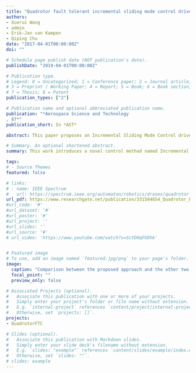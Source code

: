 ```yaml
---
title: "Quadrotor fault tolerant incremental sliding mode control driven by sliding mode disturbance observers"
authors:
- Xuerui Wang
- admin
- Erik-Jan van Kampen
- Qiping Chu
date: "2017-04-01T00:00:00Z"
doi: ""

# Schedule page publish date (NOT publication's date).
publishDate: "2019-04-01T00:00:00Z"

# Publication type.
# Legend: 0 = Uncategorized; 1 = Conference paper; 2 = Journal article;
# 3 = Preprint / Working Paper; 4 = Report; 5 = Book; 6 = Book section;
# 7 = Thesis; 8 = Patent
publication_types: ["2"]

# Publication name and optional abbreviated publication name.
publication: "*Aerospace Science and Technology
, 87*"
publication_short: In *AST*

abstract: This paper proposes an Incremental Sliding Mode Control driven by Sliding Mode Disturbance Observers (INDI-SMC/SMDO), with application to a quadrotor fault tolerant control problem. By designing the SMC/SMDO based on the control structure of the sensor-based Incremental Nonlinear Dynamic Inversion (INDI), instead of the model-based Nonlinear Dynamic Inversion (NDI) in the literature, the model dependency of the controller and the uncertainties in the closed-loop system are simultaneously reduced. This allows INDI-SMC/SMDO to passively resist a wider variety of faults and external disturbances using continuous control inputs with lower control and observer gains. When applied to a quadrotor, both numerical simulations and real-world flight tests demonstrate that INDI based SMC/SMDO has better performance and robustness over NDI based SMC/SMDO, in the presence of model uncertainties, wind disturbances, and sudden actuator faults. Moreover, the implementation process is simplified because of the reduced model dependency and smaller uncertainty variations of INDI-SMC/SMDO. Therefore, the proposed control method can be easily implemented to improve the performance and survivability of quadrotors in real life.

# Summary. An optional shortened abstract.
summary: This work introduces a novel control method named Incremental Sliding Mode Control, which greatly reduces model dependency and improves the robustness against uncertainties. The algorithm has been validated in a quadrotor fault-tolerant control problem in real flight.

tags:
# - Source Themes
featured: false

# links:
# - name: IEEE Spectrum
#   url: https://spectrum.ieee.org/automaton/robotics/drones/quadrotor-maintains-high-speed-flight-with-just-three-rotors
url_pdf: https://www.researchgate.net/publication/331584654_Quadrotor_Fault_Tolerant_Incremental_Sliding_Mode_Control_driven_by_Sliding_Mode_Disturbance_Observers
#url_code: '#'
#url_dataset: '#'
#url_poster: '#'
#url_project: ''
#url_slides: ''
#url_source: '#'
# url_video: 'https://www.youtube.com/watch?v=ScYDOqFGOhk'


# Featured image
# To use, add an image named `featured.jpg/png` to your page's folder. 
image:
  caption: "Comparison between the proposed approach and the other two benchmark methods in tracking a pitch command."
  focal_point: ""
  preview_only: false

# Associated Projects (optional).
#   Associate this publication with one or more of your projects.
#   Simply enter your project's folder or file name without extension.
#   E.g. `internal-project` references `content/project/internal-project/index.md`.
#   Otherwise, set `projects: []`.
projects:
- QuadrotorFTC

# Slides (optional).
#   Associate this publication with Markdown slides.
#   Simply enter your slide deck's filename without extension.
#   E.g. `slides: "example"` references `content/slides/example/index.md`.
#   Otherwise, set `slides: ""`.
# slides: example
---
```


<!-- {{% alert note %}}
Click the *Cite* button above to demo the feature to enable visitors to import publication metadata into their reference management software.
{{% /alert %}}

{{% alert note %}}
Click the *Slides* button above to demo Academic's Markdown slides feature.
{{% /alert %}}

Supplementary notes can be added here, including [code and math](https://sourcethemes.com/academic/docs/writing-markdown-latex/). -->

